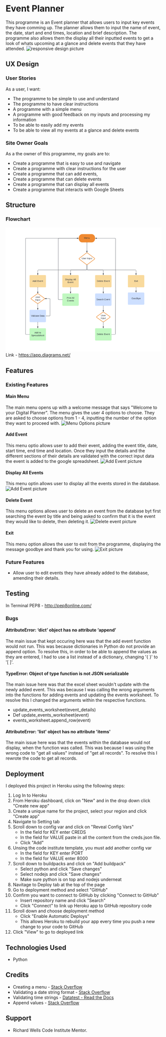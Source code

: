 # Event Planner
This programme is an Event planner that allows users to input key events they have comming up. The planner allows them to input the name of event, the date, start and end times, location and brief description. The programme also allows them the display all their inputted events to get a look of whats upcoming at a glance and delete events that they have attended. 
![responsive design picture]()

## UX Design
### User Stories
As a user, I want:
* The programme to be simple to use and understand
* The programme to have clear instructions
* A programme with a simple menu
* A programme with good feedback on my inputs and processing my information
* To be able to easily add my events
* To be able to view all my events at a glance and delete events

### Site Owner Goals
As a the owner of this programme, my goals are to:
* Create a programme that is easy to use and navigate
* Create a programme with clear instructions for the user
* Create a programme that can add events, 
* Create a programme that can delete events 
* Create a programme that can display all events
* Create a programme that interacts with Google Sheets

## Structure
### Flowchart 
![Flow chart picture](assets/Images/flow-chart.png)
Link - https://app.diagrams.net/ 

## Features
### Existing Features
#### Main Menu
The main menu opens up with a welcome message that says "Welcome to your Digital Planner". The menu gives the user 4 options to choose. They are asked to choose options from 1 - 4, inputting the number of the option they want to proceed with.
![Menu Options picture]()

#### Add Event
This menu optio allows user to add their event, adding the event title, date, start time, end time and location. Once they input the details and the different sections of their details are validated with the correct input data the event is added to the google spreadsheet. 
![Add Event picture]()

#### Display All Events
This menu optin allows user to display all the events stored in the database. 
![Add Event picture]()

#### Delete Event
This menu options allows user to delete an event from the database byt first searching the event by title and being asked to confirm that it is the event they would like to delete, then deleting it.
![Delete event picture]()

#### Exit
This menu option allows the user to exit from the programme, displaying the message goodbye and thank you for using. 
![Exit picture]()

### Future Features
* Allow user to edit events they have already added to the database, amending their details.

## Testing
In Terminal
PEP8 - http://pep8online.com/

### Bugs
#### AttributeError: ‘dict’ object has no attribute ‘append’
The main issue that kept occuring here was that the add event function would not run. This was because dictionaries in Python do not provide an append option. To resolve this, in order to be able to append the values as they are entered, I had to use a list instead of a dictionary, changing '{ }' to '[ ]'.

#### TypeError: Object of type function is not JSON serializable
The main issue here was that the excel sheet wouldn't update with the newly added event. This was because I was calling the wrong arguments into the functions for adding events and updating the events worksheet. To resolve this I changed the arguments within the respective functions. 
* update_events_worksheet(event_details)
* Def update_events_worksheet(event) 
* events_worksheet.append_row(event)

#### AttributeError: 'list' object has no attribute 'items'
The main issue here was that the events within the database would not display, when the function was called. This was because I was using the wrong code to "get all values" instead of "get all records". To resolve this I rewrote the code to get all records.  

## Deployment
I deployed this project in Heroku using the following steps:
1. Log In to Heroku
2. From Heroku dashboard, click on "New" and in the drop down click "Create new app"
3. Create a unique name for the project, select your region and click "Create app"
4. Navigate to Setting tab
5. Scroll down to config var and click on "Reveal Config Vars"
   - In the field for KEY enter CREDS 
   - In the field for VALUE paste in all the content from the creds.json file. 
   - Click "Add"
6. Unsing the code institute template, you must add another config var
   - In the field for KEY enter PORT
   - In the field for VALUE enter 8000
7. Scroll down to buildpacks and click on "Add buildpack"
   - Select python and click "Save changes"
   - Select nodejs and click "Save changes"
   - Make sure python is on top and nodejs underneat
8. Navitage to Deploy tab at the top of the page
9. Go to deployment method and select "GitHub"
10. Confirm you want to connect to GitHub by clicking "Connect to GitHub"
    - Insert repository name and click "Search"
    - Click "Connect" to link up Heroku app to GitHub repository code
11. Scroll down and choose deployment method 
    - Click "Enable Automatic Deploys" 
    - This allows Heroku to rebuild your app every time you push a new change to your code to GitHub
12. Click "View" to go to deployed link

## Technologies Used
* Python

## Credits
* Creating a menu - [Stack Overflow](https://stackoverflow.com/questions/19964603/creating-a-menu-in-python)
* Validating a date string format - [Stack Overflow](https://stackoverflow.com/questions/16870663/how-do-i-validate-a-date-string-format-in-python)
* Validating time strings - [Datatest - Read the Docs](https://datatest.readthedocs.io/en/stable/how-to/date-time-str.html)
* Append values - [Stack Overflow](https://stackoverflow.com/questions/48234473/python-attributeerror-dict-object-has-no-attribute-append)

## Support
* Richard Wells Code Institute Mentor.